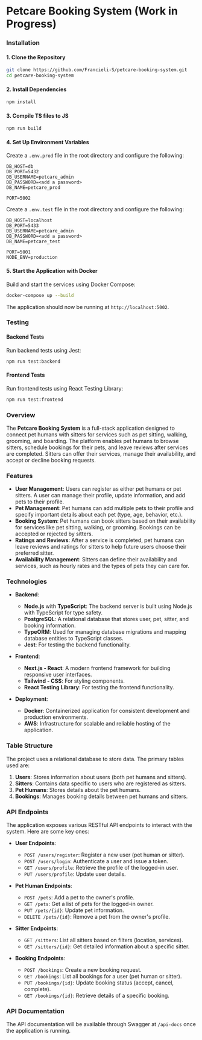 # Petcare Booking System (Work in Progress)

### Installation

#### 1. Clone the Repository
```bash
git clone https://github.com/Francieli-S/petcare-booking-system.git
cd petcare-booking-system
```

#### 2. Install Dependencies
```bash
npm install
```

#### 3. Compile TS files to JS
```bash
npm run build
```

#### 4. Set Up Environment Variables
Create a `.env.prod` file in the root directory and configure the following:

```env
DB_HOST=db
DB_PORT=5432
DB_USERNAME=petcare_admin
DB_PASSWORD=<add a password>
DB_NAME=petcare_prod

PORT=5002
```

Create a `.env.test` file in the root directory and configure the following:

```env
DB_HOST=localhost
DB_PORT=5433
DB_USERNAME=petcare_admin
DB_PASSWORD=<add a password>
DB_NAME=petcare_test

PORT=5001
NODE_ENV=production
```

#### 5. Start the Application with Docker
Build and start the services using Docker Compose:

```bash
docker-compose up --build
```

The application should now be running at `http://localhost:5002`.

### Testing

#### Backend Tests
Run backend tests using Jest:
```bash
npm run test:backend 
```

#### Frontend Tests
Run frontend tests using React Testing Library:
```bash
npm run test:frontend
```

### Overview

The **Petcare Booking System** is a full-stack application designed to connect pet humans with sitters for services such as pet sitting, walking, grooming, and boarding. The platform enables pet humans to browse sitters, schedule bookings for their pets, and leave reviews after services are completed. Sitters can offer their services, manage their availability, and accept or decline booking requests.

### Features
- **User Management**: Users can register as either pet humans or pet sitters. A user can manage their profile, update information, and add pets to their profile.
- **Pet Management**: Pet humans can add multiple pets to their profile and specify important details about each pet (type, age, behavior, etc.).
- **Booking System**: Pet humans can book sitters based on their availability for services like pet sitting, walking, or grooming. Bookings can be accepted or rejected by sitters.
- **Ratings and Reviews**: After a service is completed, pet humans can leave reviews and ratings for sitters to help future users choose their preferred sitter.
- **Availability Management**: Sitters can define their availability and services, such as hourly rates and the types of pets they can care for.

### Technologies

- **Backend**:
  - **Node.js** with **TypeScript**: The backend server is built using Node.js with TypeScript for type safety.
  - **PostgreSQL**: A relational database that stores user, pet, sitter, and booking information.
  - **TypeORM**: Used for managing database migrations and mapping database entities to TypeScript classes.
  - **Jest**: For testing the backend functionality.

- **Frontend**:
  - **Next.js - React**: A modern frontend framework for building responsive user interfaces.
  - **Tailwind - CSS**: For styling components.
  - **React Testing Library**: For testing the frontend functionality.

- **Deployment**:
  - **Docker**: Containerized application for consistent development and production environments.
  - **AWS**: Infrastructure for scalable and reliable hosting of the application.

### Table Structure

The project uses a relational database to store data. The primary tables used are:

1. **Users**: Stores information about users (both pet humans and sitters).
2. **Sitters**: Contains data specific to users who are registered as sitters.
3. **Pet Humans**: Stores details about the pet humans.
4. **Bookings**: Manages booking details between pet humans and sitters.

### API Endpoints

The application exposes various RESTful API endpoints to interact with the system. Here are some key ones:

- **User Endpoints**:
  - `POST /users/register`: Register a new user (pet human or sitter).
  - `POST /users/login`: Authenticate a user and issue a token.
  - `GET /users/profile`: Retrieve the profile of the logged-in user.
  - `PUT /users/profile`: Update user details.

- **Pet Human Endpoints**:
  - `POST /pets`: Add a pet to the owner's profile.
  - `GET /pets`: Get a list of pets for the logged-in owner.
  - `PUT /pets/{id}`: Update pet information.
  - `DELETE /pets/{id}`: Remove a pet from the owner's profile.

- **Sitter Endpoints**:
  - `GET /sitters`: List all sitters based on filters (location, services).
  - `GET /sitters/{id}`: Get detailed information about a specific sitter.

- **Booking Endpoints**:
  - `POST /bookings`: Create a new booking request.
  - `GET /bookings`: List all bookings for a user (pet human or sitter).
  - `PUT /bookings/{id}`: Update booking status (accept, cancel, complete).
  - `GET /bookings/{id}`: Retrieve details of a specific booking.

### API Documentation
The API documentation will be available through Swagger at `/api-docs` once the application is running.